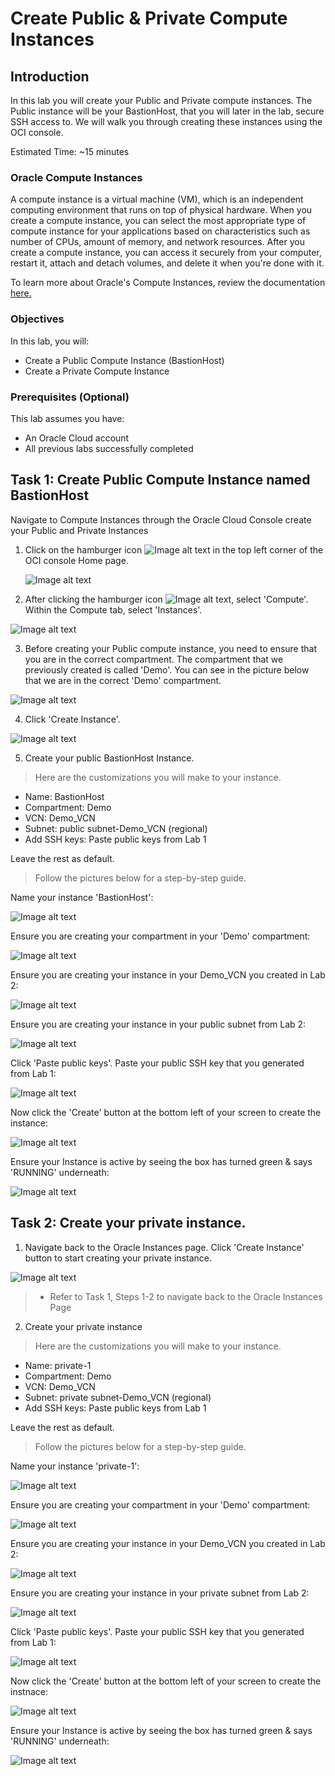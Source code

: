 # Create Public & Private Compute Instances

## Introduction

In this lab you will create your Public and Private compute instances. The Public instance will be your BastionHost, that you will later in the lab, secure SSH access to. We will walk you through creating these instances using the OCI console.

Estimated Time: ~15 minutes

### Oracle Compute Instances
A compute instance is a virtual machine (VM), which is an independent computing environment that runs on top of physical hardware. When you create a compute instance, you can select the most appropriate type of compute instance for your applications based on characteristics such as number of CPUs, amount of memory, and network resources. After you create a compute instance, you can access it securely from your computer, restart it, attach and detach volumes, and delete it when you're done with it. 

To learn more about Oracle's Compute Instances, review the documentation [here.](https://docs.oracle.com/en-us/iaas/compute-cloud-at-customer/topics/compute/compute-instances.htm#:~:text=Compute%20Cloud%40Customer%20lets%20you,are%20isolated%20from%20each%20other.) 

### Objectives


In this lab, you will:
* Create a Public Compute Instance (BastionHost)
* Create a Private Compute Instance 

### Prerequisites (Optional)


This lab assumes you have:
* An Oracle Cloud account
* All previous labs successfully completed



## Task 1: Create Public Compute Instance named BastionHost

Navigate to Compute Instances through the Oracle Cloud Console create your Public and Private Instances

1. Click on the hamburger icon ![Image alt text](images/sample2.png) in the top left corner of the OCI console Home page. 

	![Image alt text](images/Home.png)

	
2. After clicking the hamburger icon ![Image alt text](images/sample2.png), select 'Compute'. Within the Compute tab, select 'Instances'.

  ![Image alt text](images/ConsoleCompute.png)

3. Before creating your Public compute instance, you need to ensure that you are in the correct compartment. The compartment that we previously created is called 'Demo'. You can see in the picture below that we are in the correct 'Demo' compartment.

![Image alt text](images/ConsoleCompartment.png)

4. Click 'Create Instance'.

![Image alt text](images/CreateInstance.png)

5. Create your public BastionHost Instance. 

> Here are the customizations you will make to your instance.

* Name: BastionHost
* Compartment: Demo
* VCN: Demo_VCN
* Subnet: public subnet-Demo_VCN (regional)
* Add SSH keys: Paste public keys from Lab 1

Leave the rest as default.

>Follow the pictures below for a step-by-step guide.


Name your instance 'BastionHost':

![Image alt text](images/1BastionHost.png)

Ensure you are creating your compartment in your 'Demo' compartment:

![Image alt text](images/DemoCompartment.png)

Ensure you are creating your instance in your Demo_VCN you created in Lab 2:

![Image alt text](images/VCNinDemo.png)

Ensure you are creating your instance in your public subnet from Lab 2:

![Image alt text](images/PubSub.png)

Click 'Paste public keys'. Paste your public SSH key that you generated from Lab 1:

![Image alt text](images/PubSSH.png)

Now click the 'Create' button at the bottom left of your screen to create the instance:

![Image alt text](images/CreateCompInstance.png)

Ensure your Instance is active by seeing the box has turned green & says 'RUNNING' underneath:

![Image alt text](images/FinishedBastionHost.png)

## Task 2: Create your private instance.

1. Navigate back to the Oracle Instances page. Click 'Create Instance' button to start creating your private instance.

![Image alt text](images/PrivCreateInstance.png)

>* Refer to Task 1, Steps 1-2 to navigate back to the Oracle Instances Page

2. Create your private instance

> Here are the customizations you will make to your instance.

* Name: private-1
* Compartment: Demo
* VCN: Demo_VCN
* Subnet: private subnet-Demo_VCN (regional)
* Add SSH keys: Paste public keys from Lab 1

Leave the rest as default.

>Follow the pictures below for a step-by-step guide.

Name your instance 'private-1':

![Image alt text](images/1PrivName.png)

Ensure you are creating your compartment in your 'Demo' compartment:

![Image alt text](images/PrivDemoComp.png)

Ensure you are creating your instance in your Demo_VCN you created in Lab 2:

![Image alt text](images/PrivVCN.png)

Ensure you are creating your instance in your private subnet from Lab 2:

![Image alt text](images/PrivSubnet.png)

Click 'Paste public keys'. Paste your public SSH key that you generated from Lab 1:

![Image alt text](images/PrivSSH.png)

Now click the 'Create' button at the bottom left of your screen to create the instnace:

![Image alt text](images/PrivCreate.png)

Ensure your Instance is active by seeing the box has turned green & says 'RUNNING' underneath:

![Image alt text](images/PrivFinished.png)
